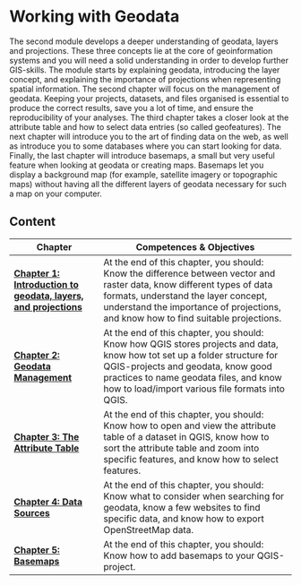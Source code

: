 # Working with Geodata

The second module develops a deeper understanding of geodata, layers and projections. These three concepts lie at the core of geoinformation systems and you will need a solid understanding in order to develop further GIS-skills. The module starts by explaining geodata, introducing the layer concept, and explaining the importance of projections when representing spatial information. The second chapter will focus on the management of geodata. Keeping your projects, datasets, and files organised is essential to produce the correct results, save you a lot of time, and ensure the reproducibility of your analyses. The third chapter takes a closer look at the attribute table and how to select data entries (so called geofeatures). The next chapter will introduce you to the art of finding data on the web, as well as introduce you to some databases where you can start looking for data. Finally, the last chapter will introduce basemaps, a small but very useful feature when looking at geodata or creating maps. Basemaps let you display a background map (for example, satellite imagery or topographic maps) without having all the different layers of geodata necessary for such a map on your computer. 



## Content


| __Chapter__ | __Competences & Objectives__ |
| ----------- | ---------------------------- | 
|  __[Chapter 1: Introduction to geodata, layers, and projections](https://giscience.github.io/gis-training-resource-center/content/Modul_2/en_qgis_geodata_concept.html#)__ | At the end of this chapter, you should: Know the difference between vector and raster data,   know different types of data formats, understand the layer concept,   understand the importance of projections,   and know how to find suitable projections. | 
| __[Chapter 2: Geodata Management](https://giscience.github.io/gis-training-resource-center/content/Modul_2/en_qgis_basic_data_processing.html)__ | At the end of this chapter, you should: Know how QGIS stores projects and data,   know how tot set up a folder structure for QGIS-projects and geodata,   know good practices to name geodata files,   and know how to load/import various file formats into QGIS. |
| __[Chapter 3: The Attribute Table](https://giscience.github.io/gis-training-resource-center/content/Modul_2/en_qgis_attribute_table.html)__ | At the end of this chapter, you should: Know how to open and view the attribute table of a dataset in QGIS, know how to sort the attribute table and zoom into specific features, and know how to select features. |
| __[Chapter 4: Data Sources](https://giscience.github.io/gis-training-resource-center/content/Modul_2/en_data_sources.html)__ | At the end of this chapter, you should: Know what to consider when searching for geodata, know a few websites to find specific data, and know how to export OpenStreetMap data. | 
| __[Chapter 5: Basemaps](https://giscience.github.io/gis-training-resource-center/content/Modul_2/en_qgis_basemap.html)__ | At the end of this chapter, you should: Know how to add basemaps to your QGIS-project. |



<!---
__[Chapter 2: Geodata Management](https://giscience.github.io/gis-training-resource-center/content/Modul_2/en_qgis_basic_data_processing.html)__


At the end of this chapter, you should:
- Know how QGIS stores projects and data
- Know how to set up a folder structure for geodata
- Know helpful tips to name geodata files
- Know how to load (import) various file formats into QGIS


__[Chapter 3: The Attribute Table](https://giscience.github.io/gis-training-resource-center/content/Modul_2/en_qgis_attribute_table.html)__

At the end of this chapter, you should:
- Know how to open and view the attribute table of a dataset in QGIS
- Know how to sort the attribute table and zoom into specific features
- Know how to select features

__[Chapter 4: Data Sources](https://giscience.github.io/gis-training-resource-center/content/Modul_2/en_data_sources.html)__

At the end of this chapter, you should:
- Know what to consider when looking for new data
- Know a few websites to find specific data
- Know how to export OpenStreetMap data

__[Chapter 5: Basemaps](https://giscience.github.io/gis-training-resource-center/content/Modul_2/en_qgis_basemap.html)__

At the end of this chapter, you should: 
- Know how to add basemaps to your QGIS-project

-->